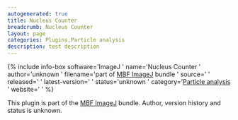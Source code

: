 ```yaml
---
autogenerated: true
title: Nucleus Counter
breadcrumb: Nucleus Counter
layout: page
categories: Plugins,Particle analysis
description: test description
---
```


{% include info-box software='ImageJ ' name='Nucleus Counter ' author='unknown ' filename='part of [MBF ImageJ](MBF_ImageJ ) bundle ' source=' ' released=' ' latest-version=' ' status='unknown ' category='[Particle analysis](Category_Particle_analysis ) ' website=' ' %}

This plugin is part of the [MBF ImageJ](MBF_ImageJ ) bundle. Author, version history and status is unknown.

 
